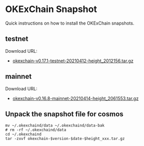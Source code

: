 
# OKExChain Snapshot

Quick instructions on how to install the OKExChain snapshots.

## testnet
Download URL: 
  - [okexchain-v0.17.1-testnet-20210412-height_2012156.tar.gz](https://ok-public-hk.oss-cn-hongkong.aliyuncs.com/cdn/okexchain/snapshot/data_170.tar.gz)

## mainnet
Download URL: 
  - [okexchain-v0.16.8-mainnet-20210414-height_2061553.tar.gz](https://ok-public-hk.oss-cn-hongkong.aliyuncs.com/cdn/okexchain/snapshot/okexchain-v0.16.8-mainnet-20210414-height_2061553.tar.gz)

## Unpack the snapshot file for cosmos
```shell
mv ~/.okexchaind/data ~/.okexchaind/data-bak
# rm -rf ~/.okexchaind/data
cd ~/.okexchaind 
tar -zxvf okexchain-$version-$date-$height_xxx.tar.gz
```
